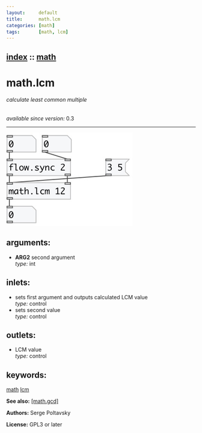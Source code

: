 ```yaml
---
layout:     default
title:      math.lcm
categories: [math]
tags:       [math, lcm]
---
```

[index](index.html) :: [math](category_math.html)
---

# math.lcm

###### calculate least common multiple

*available since version:* 0.3

---




[![example](../examples/img/math.lcm.jpg)](../examples/pd/math.lcm.pd)



## arguments:

* **ARG2**
second argument<br>
_type:_ int<br>







## inlets:

* sets first argument and outputs calculated LCM value<br>
_type:_ control
* sets second value<br>
_type:_ control



## outlets:

* LCM value<br>
_type:_ control



## keywords:

[math](keywords/math.html)
[lcm](keywords/lcm.html)



**See also:**
[\[math.gcd\]](math.gcd.html)




**Authors:** Serge Poltavsky




**License:** GPL3 or later





